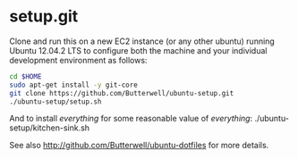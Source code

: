 setup.git
=========
Clone and run this on a new EC2 instance (or any other ubuntu) running Ubuntu 12.04.2 LTS to
configure both the machine and your individual development environment as
follows:

```sh
cd $HOME
sudo apt-get install -y git-core
git clone https://github.com/Butterwell/ubuntu-setup.git
./ubuntu-setup/setup.sh   
```

And to install *everything* for some reasonable value of *everything*:
./ubuntu-setup/kitchen-sink.sh

See also http://github.com/Butterwell/ubuntu-dotfiles for more details.





